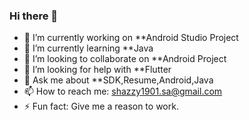 ### Hi there 👋

<!--
**shazi-ahmed/shazi-ahmed** is a ✨ _special_ ✨ repository because its `README.md` (this file) appears on your GitHub profile.
-->
- 🔭 I’m currently working on **Android Studio Project
- 🌱 I’m currently learning **Java
- 👯 I’m looking to collaborate on **Android Project
- 🤔 I’m looking for help with **Flutter
- 💬 Ask me about **SDK,Resume,Android,Java
- 📫 How to reach me: shazzy1901.sa@gmail.com
- ⚡ Fun fact: Give me a reason to work.

